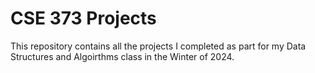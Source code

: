 # CSE 373 Projects

This repository contains all the projects I completed as part for my Data Structures and Algoirthms class in the Winter of 2024. 
